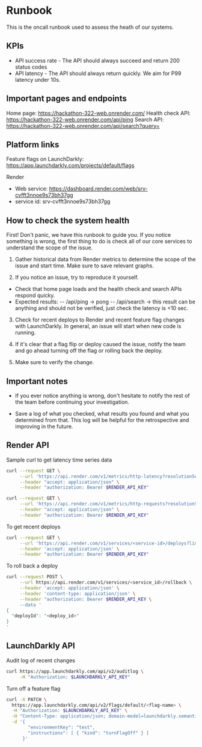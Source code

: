 # Runbook

This is the oncall runbook used to assess the heath of our systems.

## KPIs

- API success rate - The API should always succeed and return 200 status codes
- API latency - The API should always return quickly. We aim for P99 latency under 10s.

## Important pages and endpoints

Home page: https://hackathon-322-web.onrender.com/
Health check API: https://hackathon-322-web.onrender.com/api/ping
Search API: https://hackathon-322-web.onrender.com/api/search?query=<samplequery>

## Platform links

Feature flags on LaunchDarkly: https://app.launchdarkly.com/projects/default/flags

Render 
- Web service: https://dashboard.render.com/web/srv-cvfft3nnoe9s73bh37gg
- service id: srv-cvfft3nnoe9s73bh37gg

## How to check the system health

First! Don't panic, we have this runbook to guide you. If you notice something is wrong, the first thing to do is check all of our core services to understand the scope of the issue. 

1. Gather historical data from Render metrics to determine the scope of the issue and start time. Make sure to save relevant graphs.

2. If you notice an issue, try to reproduce it yourself. 
- Check that home page loads and the health check and search APIs respond quicky. 
- Expected results:
 -- /api/ping -> pong
 -- /api/search -> this result can be anything and should not be verified, just check the latency is <10 sec.

3. Check for recent deploys to Render and recent feature flag changes with LaunchDarkly. In general, an issue will start when new code is running. 

4. If it's clear that a flag flip or deploy caused the issue, notify the team and go ahead turning off the flag or rolling back the deploy. 

5. Make sure to verify the change.


## Important notes

- If you ever notice anything is wrong, don't hesitate to notify the rest of the team before continuing your investigation.

- Save a log of what you checked, what results you found and what you determined from that. This log will be helpful for the retrospective and improving in the future.

## Render API

Sample curl to get latency time series data
```bash
curl --request GET \
     --url 'https://api.render.com/v1/metrics/http-latency?resolutionSeconds=30&path=<api_path>&resource=<service-id>&quantile=0.99' \
     --header "accept: application/json" \
     --header "authorization: Bearer $RENDER_API_KEY"
```

```bash
curl --request GET \
     --url 'https://api.render.com/v1/metrics/http-requests?resolutionSeconds=30&aggregateBy=statusCode&path=<api_path>&resource=<service-id>' \
     --header "accept: application/json" \
     --header "authorization: Bearer $RENDER_API_KEY"
```

To get recent deploys
```bash
curl --request GET \
     --url 'https://api.render.com/v1/services/<service-id>/deploys?limit=20' \
     --header 'accept: application/json' \
     --header "authorization: Bearer $RENDER_API_KEY"
```

To roll back a deploy

```bash
curl --request POST \
     --url https://api.render.com/v1/services/<service_id>/rollback \
     --header 'accept: application/json' \
     --header 'content-type: application/json' \
     --header "authorization: Bearer $RENDER_API_KEY \
     --data '
{
  "deployId": "<deploy_id>"
}
'
```

## LaunchDarkly API

Audit log of recent changes
```bash
curl https://app.launchdarkly.com/api/v2/auditlog \
     -H "Authorization: $LAUNCHDARKLY_API_KEY"
```

Turn off a feature flag
```bash
curl -X PATCH \
  https://app.launchdarkly.com/api/v2/flags/default/<flag-name> \
  -H "Authorization: $LAUNCHDARKLY_API_KEY" \
  -H "Content-Type: application/json; domain-model=launchdarkly.semanticpatch" \
  -d '{
        "environmentKey": "test",
        "instructions": [ { "kind": "turnFlagOff" } ]
      }'
```